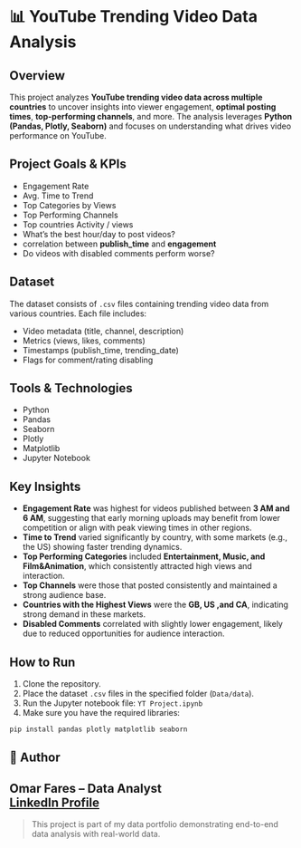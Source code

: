 # 📊 YouTube Trending Video Data Analysis

##  Overview
This project analyzes **YouTube trending video data across multiple countries** to uncover insights into viewer engagement, **optimal posting times**, **top-performing channels**, and more. The analysis leverages **Python (Pandas, Plotly, Seaborn)** and focuses on understanding what drives video performance on YouTube.

## Project Goals & KPIs
- Engagement Rate
- Avg. Time to Trend
- Top Categories by Views
- Top Performing Channels
- Top countries Activity / views
- What’s the best hour/day to post videos?
- correlation between **publish_time** and **engagement**
- Do videos with disabled comments perform worse?

## Dataset
The dataset consists of `.csv` files containing trending video data from various countries. Each file includes:
- Video metadata (title, channel, description)
- Metrics (views, likes, comments)
- Timestamps (publish_time, trending_date)
- Flags for comment/rating disabling

## Tools & Technologies
- Python
- Pandas
- Seaborn
- Plotly
- Matplotlib
- Jupyter Notebook

## Key Insights
- **Engagement Rate** was highest for videos published between **3 AM and 6 AM**, suggesting that early morning uploads may benefit from lower competition or align with peak viewing times in other regions.
- **Time to Trend** varied significantly by country, with some markets (e.g., the US) showing faster trending dynamics.
- **Top Performing Categories** included **Entertainment, Music, and Film&Animation**, which consistently attracted high views and interaction.
- **Top Channels** were those that posted consistently and maintained a strong audience base.
- **Countries with the Highest Views** were the **GB, US ,and CA**, indicating strong demand in these markets.
- **Disabled Comments** correlated with slightly lower engagement, likely due to reduced opportunities for audience interaction.


## How to Run
1. Clone the repository.
2. Place the dataset `.csv` files in the specified folder (`Data/data`).
3. Run the Jupyter notebook file: `YT Project.ipynb`
4. Make sure you have the required libraries:
```bash
pip install pandas plotly matplotlib seaborn
```

## 👤 Author
**Omar Fares** – Data Analyst  
[LinkedIn Profile](www.linkedin.com/in/omar-fares10) 
---

> This project is part of my data portfolio demonstrating end-to-end data analysis with real-world data.
